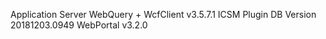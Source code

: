 Application Server WebQuery + WcfClient v3.5.7.1
ICSM Plugin DB Version 20181203.0949
WebPortal v3.2.0